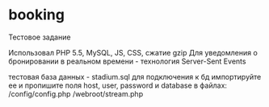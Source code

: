 # booking
Тестовое задание

Использовал PHP 5.5, MySQL, JS, CSS, сжатие gzip
Для уведомления о бронировании в реальном времени - технология Server-Sent Events

тестовая база данных - stadium.sql
для подключения к бд импортируйте ее и пропишите поля host, user, password и database в файлах:
/config/config.php
/webroot/stream.php

